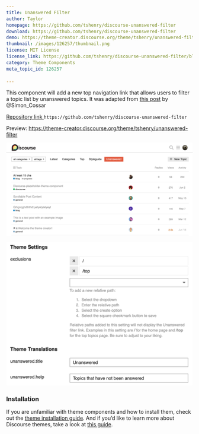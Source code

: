```yaml
---
title: Unanswered Filter
author: Taylor
homepage: https://github.com/tshenry/discourse-unanswered-filter
download: https://github.com/tshenry/discourse-unanswered-filter
demo: https://theme-creator.discourse.org/theme/tshenry/unanswered-filter
thumbnail: /images/126257/thumbnail.png
license: MIT License
license_link: https://github.com/tshenry/discourse-unanswered-filter/blob/master/LICENSE
category: Theme Components
meta_topic_id: 126257

---
```

This component will add a new top navigation link that allows users to filter a topic list by unanswered topics. It was adapted from [this post](https://meta.discourse.org/t/reply-reminder-remind-users-to-reply-to-new-users-topics-with-zero-replies/42644/53) by @Simon_Cossar 

[Repository link ](https://github.com/tshenry/discourse-unanswered-filter)
`https://github.com/tshenry/discourse-unanswered-filter`

Preview: https://theme-creator.discourse.org/theme/tshenry/unanswered-filter

![unanswered: 690x341](/images/126257/ibwOYs1Ns7YyiIKsoED3DgOBgl7.png)

![settings: 650x499](/images/126257/d0qwtVZRDYTZzRpXJh1YemrX7JB.png) 

### Installation

If you are unfamiliar with theme components and how to install them, check out the [theme installation guide](https://meta.discourse.org/t/how-do-i-install-a-theme-or-theme-component/63682). And if you’d like to learn more about Discourse themes, take a look at [this guide](https://meta.discourse.org/t/beginners-guide-to-using-discourse-themes/91966).